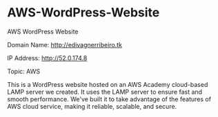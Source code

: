 # AWS-WordPress-Website
AWS WordPress Website

Domain Name: http://edivagnerribeiro.tk

IP Address: http://52.0.174.8

Topic: AWS

This is a WordPress website hosted on an AWS Academy cloud-based LAMP server we created. It uses the LAMP server to ensure fast and smooth performance. We've built it to take advantage of the features of AWS cloud service, making it reliable, scalable, and secure. 
